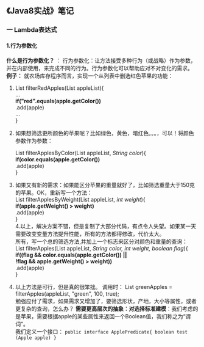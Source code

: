 ## 《Java8实战》笔记
### 一 Lambda表达式
####  1.行为参数化
**什么是行为参数化？** ： 行为参数化：让方法接受多种行为（或战略）作为参数，并在内部使用，来完成不同的行为。行为参数化可以帮助应对不对变化的需求。
**例子：** 就农场库存程序而言，实现一个从列表中删选红色苹果的功能：

1. List<Apple> filterRedApples(List<Apple> appleList){  
   ...  
   **if("red".equals(apple.getColor())**  
        .add(apple)  
       ...  
   }  
2. 如果想筛选更所颜色的苹果呢？比如绿色，黄色，暗红色。。。，可以！将颜色参数作为参数： 
  
    List<Apple> filterApplesByColor(List<Apple> appleList, *String color*){  
     **if(color.equals(apple.getColor())**  
      .add(apple)  
  }  
3. 如果又有新的需求：如果能区分苹果的重量就好了，比如筛选重量大于150克的苹果。OK，重新写一个方法：  
   List<Apple> filterApplesByWeight(List<Apple> appleList, *int weight*){  
     **if(apple.getWeight() > weight)**  
      .add(apple)  
  }    
4.以上，解决方案不错，但是复制了大部分代码，有点令人失望。如果某一天需要改变变量方法提升性能，所有的方法都得修改，代价太大。  
  所有，写一个总的筛选方法,并加上一个标志来区分对颜色和重量的查询：  
   List<Apple> filterApples(List<Apple> appleList, *String color, int weight, boolean flag*){  
     **if((flag &&  color.equals(apple.getColor()) ||  
          !flag && apple.getWeight() > weight))**  
      .add(apple)  
  }  
5. 以上方法是可行，但是真的很笨拙。  调用时：  List<Apple> greenApples = filterApples(appleList, "green", 100, true);  
  勉强应付了需求，如果需求又增加了，要筛选形状，产地，大小等属性，或者更复杂的查询，怎么办？
  **需要更高层次的抽象：对选择标准建模**：我们考虑的是苹果，需要根据apple的某些属性来返回一个Boolean值，我们称之为“谓词”。  
  我们定义一个接口：
      `public interface ApplePredicate{
           boolean test (Apple apple)
      }`
  
      
      
  
 
  
  
